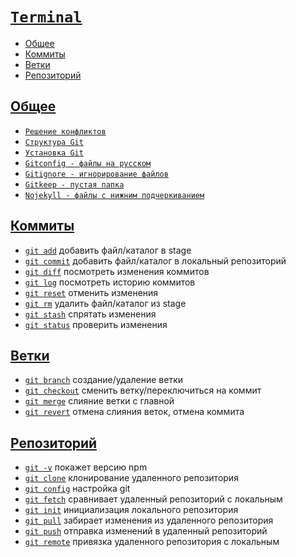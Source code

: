# [`Terminal`](../index.md)

- [Общее](#git-общее)
- [Коммиты](#git-коммиты)
- [Ветки](#git-ветки)
- [Репозиторий](#git-репозиторий)

## [Общее](#)

- [`Решение конфликтов`](<./Решение конфликтов.md>)
- [`Структура Git`](<./Структура Git.md>)
- [`Установка Git`](<./Установка Git.md>)
- [`Gitconfig - файлы на русском`](<./Gitconfig - файлы на русском.md>)
- [`Gitignore - игнорирование файлов`](<./Gitignore - игнорирование файлов.md>)
- [`Gitkeep - пустая папка`](<./Gitkeep - пустая папка.md>)
- [`Nojekyll - файлы с нижним подчеркиванием`](<./Nojekyll - файлы с нижним подчеркиванием.md>)

## [Коммиты](#)

- [`git add`](<./git add.md>) добавить файл/каталог в stage
- [`git commit`](<./git commit.md>) добавить файл/каталог в локальный репозиторий
- [`git diff`](<./git diff.md>) посмотреть изменения коммитов
- [`git log`](<./git log.md>) посмотреть историю коммитов
- [`git reset`](<./git reset.md>) отменить изменения
- [`git rm`](<./git rm.md>) удалить файл/каталог из stage
- [`git stash`](<./git stash.md>) спрятать изменения
- [`git status`](<./git status.md>) проверить изменения

## [Ветки](#)

- [`git branch`](<./git branch.md>) создание/удаление ветки
- [`git checkout`](<./git checkout.md>) сменить ветку/переключиться на коммит
- [`git merge`](<./git merge.md>) слияние ветки с главной
- [`git revert`](<./git revert.md>) отмена слияния веток, отмена коммита

## [Репозиторий](#)

- [`git -v`](<./git -v.md>) покажет версию npm
- [`git clone`](<./git clone.md>) клонирование удаленного репозитория
- [`git config`](<./git config.md>) настройка git
- [`git fetch`](<./git fetch.md>) сравнивает удаленный репозиторий с локальным
- [`git init`](<./git init.md>) инициализация локального репозитория
- [`git pull`](<./git pull.md>) забирает изменения из удаленного репозитория
- [`git push`](<./git push.md>) отправка изменений в удаленный репозиторий
- [`git remote`](<./git remote.md>) привязка удаленного репозитория с локальным
